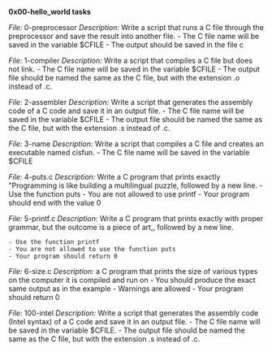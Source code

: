 **0x00-hello_world tasks**

*File:* 0-preprocessor
*Description:* Write a script that runs a C file through the preprocessor and save the result into another file.
	- The C file name will be saved in the variable $CFILE
	- The output should be saved in the file c

*File:* 1-compiler
*Description:* Write a script that compiles a C file but does not link.
	- The C file name will be saved in the variable $CFILE
	- The output file should be named the same as the C file, but with the extension .o instead of .c.

*File:* 2-assembler
*Description:* Write a script that generates the assembly code of a C code and save it in an output file.
	- The C file name will be saved in the variable $CFILE
	- The output file should be named the same as the C file, but with the extension .s instead of .c. 

*File:* 3-name
*Description:* Write a script that compiles a C file and creates an executable named cisfun.
	- The C file name will be saved in the variable $CFILE

*File:* 4-puts.c
*Description:* Write a C program that prints exactly "Programming is like building a multilingual puzzle, followed by a new line.
	- Use the function puts
	- You are not allowed to use printf
	- Your program should end with the value 0

*File:* 5-printf.c
*Description:* Write a C program that prints exactly with proper grammar, but the outcome is a piece of art,, followed by a new line.

    - Use the function printf
    - You are not allowed to use the function puts
    - Your program should return 0

*File:* 6-size.c
*Description:*  a C program that prints the size of various types on the computer it is compiled and run on
	- You should produce the exact same output as in the example
	- Warnings are allowed
	- Your program should return 0

*File:* 100-intel
*Description:* Write a script that generates the assembly code (Intel syntax) of a C code and save it in an output file.
    - The C file name will be saved in the variable $CFILE.
    - The output file should be named the same as the C file, but with the extension .s instead of .c. 
